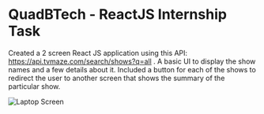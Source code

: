 # QuadBTech - ReactJS Internship Task

Created a 2 screen React JS application using this API: https://api.tvmaze.com/search/shows?q=all . A basic UI to display the show names and a few details about it. Included a button for each of the shows to redirect the user to another screen that shows the summary of the particular show.

![Laptop Screen](https://github.com/Rishav1707/QuadBTech-ReactJS/assets/97666287/e58472cd-dae0-482a-984b-5465689d80fd)
